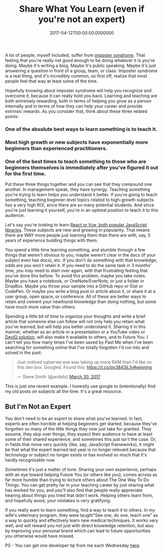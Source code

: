 ﻿---
title: Share What You Learn (even if you're not an expert)
date: "2017-04-12T00:00:00.0000000"
description: A lot of people, myself included, suffer from imposter syndrome. That feeling that you're really not good enough to be doing whatever it is you're doing. Maybe it's writing a blog. Maybe it's public speaking. Maybe it's just answering a question in front of a group, team, or class. Imposter syndrome is a real thing, and it's incredibly common, so first off, realize that most people feel that way at least some of the time.
featuredImage: /img/person-apple-laptop-notebook_600x400.jpg
---

A lot of people, myself included, suffer from [imposter syndrome](https://en.wikipedia.org/wiki/Impostor_syndrome). That feeling that you're really not good enough to be doing whatever it is you're doing. Maybe it's writing a blog. Maybe it's public speaking. Maybe it's just answering a question in front of a group, team, or class. Imposter syndrome is a real thing, and it's incredibly common, so first off, realize that most people feel that way at least some of the time.

Hopefully knowing about imposter syndrome will help you recognize and overcome it, because it can really hold you back. Learning and teaching are both extremely rewarding, both in terms of helping you grow as a person internally and in terms of how they can help your career and provide extrinsic rewards. As you consider that, think about these three related points:

### One of the absolute best ways to learn something is to teach it.

### Most high growth or new subjects have exponentially more beginners than experienced practitioners.

### One of the best times to teach something to those who are beginners themselves is immediately after you've figured it out for the first time.

Put these three things together and you can see that they compound one another. In management-speak, they have synergy. Teaching something you're trying to learn helps you understand it better. If you're going to teach something, teaching beginner-level topics related to high-growth subjects has a very high ROI, since there are so many potential students. And since you're just learning it yourself, you're in an optimal position to teach it to this audience.

Let's say you're looking to learn [React or Vue, both popular JavaScript libraries](https://trends.google.com/trends/explore?q=reactjs,vuejs). These subjects are new and growing in popularity. That means there are WAY more people just learning them than there are with, say, 5 years of experience building things with them.

You spend a little time learning something, and stumble through a few things that weren't obvious to you, maybe weren't clear in the docs (if your subject even has docs), etc. If you don't do something with that knowledge, odds are you won't retain it. If you need to do the same task in 3 months' time, you may need to start over again, with that frustrating feeling that you've done this before. To avoid this problem, maybe you take notes. Maybe you have a notebook, or OneNote/EverNote, or just a folder in DropBox. Maybe you throw your sample into a GitHub repo or Gist or CodePen. Or maybe you write a blog post or article about it, or share it at a user group, open space, or conference. All of these are better ways to retain and cement your newfound knowledge than doing nothing, but some have much more value than others.

Spending a little bit of time to organize your thoughts and write a brief article that someone else can follow will not only help you retain what you've learned, but will help you better understand it. Sharing it in this manner, whether as an article or a presentation or a YouTube video or [DevIQ solution](http://app.deviq.com/courses/how-do-i-redirect-to-another-page-in-jquery), will also make it available to others, and to Future You. I can't tell you how many times I've been saved by Past Me when I've been searching for something online that I've totally forgotten I'd run into and solved in the past:

<blockquote class="twitter-tweet" data-lang="en"><p lang="en" dir="ltr">Just noticed sqlserver.exe was taking up more RAM than I'd like on this dev box. Googled. Found this: <a href="https://t.co/gy3843iL1v">https://t.co/gy3843iL1v</a><a href="https://twitter.com/hashtag/winning?src=hash">#winning</a></p>— Steve Smith (@ardalis) <a href="https://twitter.com/ardalis/status/847271847569666048">March 30, 2017</a></blockquote>
<script src="//platform.twitter.com/widgets.js" charset="utf-8" async></script>

This is just one recent example. I honestly use google to (intentionally) find my old posts on subjects all the time. It's a great resource.

## But I'm Not an Expert

You don't need to be an expert to share what you've learned. In fact, experts are often horrible at helping beginners get started, because they've forgotten so many of the little things they now just take for granted. They assume, they skip over things, they expect their audience to have at least some of their shared experience, and sometimes this just isn't the case. Or, in fields that move very quickly (like, say, JavaScript frameworks), it might be that what the expert learned last year is no longer relevant because that technology or subject no longer exists or has evolved so much that it's hardly recognizable now.

Sometimes it's just a matter of tone. Sharing your own experience, perhaps with an eye toward helping Future You (or others like you), comes across as far more humble than trying to lecture others about The One Way To Do Things. You can get pretty far in your teaching career by just sharing what has worked for you, and you'll also find that people really appreciate hearing about things you tried that didn't work. Helping others learn from, and hopefully avoid, your mistakes is very gratifying.

If you really want to learn something, find a way to teach it to others. In my wife's veterinary program, they were taught"See one, do one, teach one" as a way to quickly and effectively learn new medical techniques. It works very well, and will reward you not just with direct knowledge retention, but also by improving your personal brand which can lead to future opportunities you otherwise would have missed.

PS - You can get one developer tip from me each Wednesday [here](/tips).

